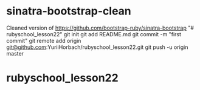 sinatra-bootstrap-clean
=======================

Cleaned version of https://github.com/bootstrap-ruby/sinatra-bootstrap
"# rubyschool_lesson22"  git init git add README.md git commit -m "first commit" git remote add origin git@github.com:YuriiHorbach/rubyschool_lesson22.git git push -u origin master
# rubyschool_lesson22
